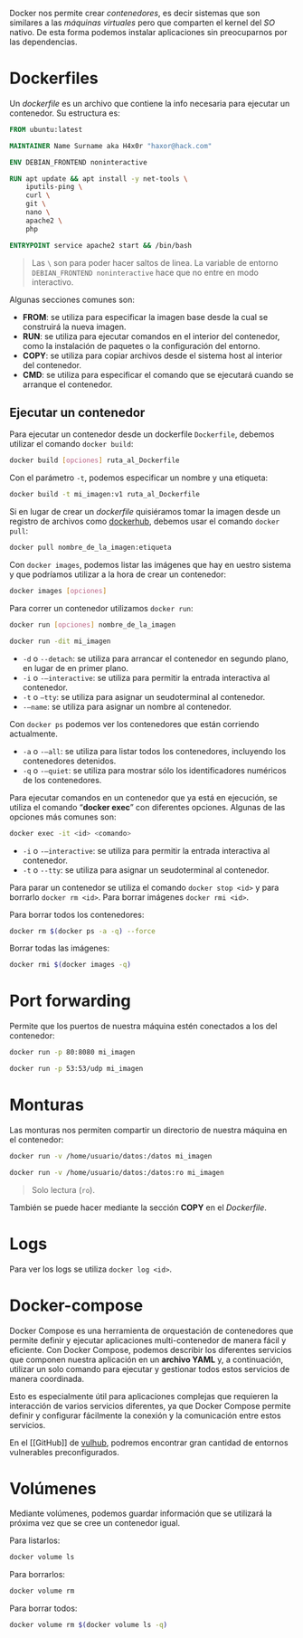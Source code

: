 
Docker nos permite crear *contenedores*, es decir sistemas que son similares a las *máquinas virtuales* pero que comparten el kernel del *SO* nativo. De esta forma podemos instalar aplicaciones sin preocuparnos por las dependencias.

# Dockerfiles

Un *dockerfile* es un archivo que contiene la info necesaria para ejecutar un contenedor. Su estructura es:

```dockerfile
FROM ubuntu:latest

MAINTAINER Name Surname aka H4x0r "haxor@hack.com"

ENV DEBIAN_FRONTEND noninteractive

RUN apt update && apt install -y net-tools \
	iputils-ping \
	curl \
	git \
	nano \
	apache2 \
	php

ENTRYPOINT service apache2 start && /bin/bash
```
> Las `\` son para poder hacer saltos de linea.
> La variable de entorno `DEBIAN_FRONTEND noninteractive` hace que no entre en modo interactivo.

Algunas secciones comunes son:

- **FROM**: se utiliza para especificar la imagen base desde la cual se construirá la nueva imagen.
- **RUN**: se utiliza para ejecutar comandos en el interior del contenedor, como la instalación de paquetes o la configuración del entorno.
- **COPY**: se utiliza para copiar archivos desde el sistema host al interior del contenedor.
- **CMD**: se utiliza para especificar el comando que se ejecutará cuando se arranque el contenedor.

## Ejecutar un contenedor

Para ejecutar un contenedor desde un dockerfile `Dockerfile`, debemos utilizar el comando `docker build`:

```bash
docker build [opciones] ruta_al_Dockerfile
```
Con el parámetro `-t`, podemos especificar un nombre y una etiqueta:

```bash
docker build -t mi_imagen:v1 ruta_al_Dockerfile
```

Si en lugar de crear un *dockerfile* quisiéramos tomar la imagen desde un registro de archivos como [dockerhub](https://hub.docker.com/), debemos usar el comando `docker pull`:

```bash
docker pull nombre_de_la_imagen:etiqueta
```

Con `docker images`, podemos listar las imágenes que hay en uestro sistema y que podríamos utilizar a la hora de crear un contenedor:

```bash
docker images [opciones]
```

Para correr un contenedor utilizamos `docker run`:

```bash
docker run [opciones] nombre_de_la_imagen
```
```bash
docker run -dit mi_imagen
```

- `-d` o `--detach`: se utiliza para arrancar el contenedor en segundo plano, en lugar de en primer plano.
- `-i` o `-–interactive`: se utiliza para permitir la entrada interactiva al contenedor.
- `-t` o `–tty`: se utiliza para asignar un seudoterminal al contenedor.
- `-–name`: se utiliza para asignar un nombre al contenedor.

Con `docker ps` podemos ver los contenedores que están corriendo actualmente.

- `-a` o `-–all`: se utiliza para listar todos los contenedores, incluyendo los contenedores detenidos.
- `-q` o `-–quiet`: se utiliza para mostrar sólo los identificadores numéricos de los contenedores.

Para ejecutar comandos en un contenedor que ya está en ejecución, se utiliza el comando “**docker exec**” con diferentes opciones. Algunas de las opciones más comunes son:

```bash
docker exec -it <id> <comando>
```

- `-i` o `-–interactive`: se utiliza para permitir la entrada interactiva al contenedor.
- `-t` o `--tty`: se utiliza para asignar un seudoterminal al contenedor.

Para parar un contenedor se utiliza el comando `docker stop <id>` y para borrarlo `docker rm <id>`. Para borrar imágenes `docker rmi <id>`.

Para borrar todos los contenedores:

```bash
docker rm $(docker ps -a -q) --force
```

Borrar todas las imágenes:

```bash
docker rmi $(docker images -q)
```

# Port forwarding

Permite que los puertos de nuestra máquina estén conectados a los del contenedor:

```bash
docker run -p 80:8080 mi_imagen
```
```bash
docker run -p 53:53/udp mi_imagen
```

# Monturas

Las monturas nos permiten compartir un directorio de nuestra máquina en el contenedor:

```bash
docker run -v /home/usuario/datos:/datos mi_imagen
```

```bash
docker run -v /home/usuario/datos:/datos:ro mi_imagen
```
> Solo lectura (`ro`).

También se puede hacer mediante la sección **COPY** en el *Dockerfile*.

# Logs

Para ver los logs se utiliza `docker log <id>`.

# Docker-compose

Docker Compose es una herramienta de orquestación de contenedores que permite definir y ejecutar aplicaciones multi-contenedor de manera fácil y eficiente. Con Docker Compose, podemos describir los diferentes servicios que componen nuestra aplicación en un **archivo YAML** y, a continuación, utilizar un solo comando para ejecutar y gestionar todos estos servicios de manera coordinada.

Esto es especialmente útil para aplicaciones complejas que requieren la interacción de varios servicios diferentes, ya que Docker Compose permite definir y configurar fácilmente la conexión y la comunicación entre estos servicios.

En el [[GitHub]] de [vulhub](https://github.com/vulhub/vulhub), podremos encontrar gran cantidad de entornos vulnerables preconfigurados.

# Volúmenes

Mediante volúmenes, podemos guardar información que se utilizará la próxima vez que se cree un contenedor igual.

Para listarlos:

```bash
docker volume ls
```

Para borrarlos:

```bash
docker volume rm
```

Para borrar todos:

```bash
docker volume rm $(docker volume ls -q)
```
